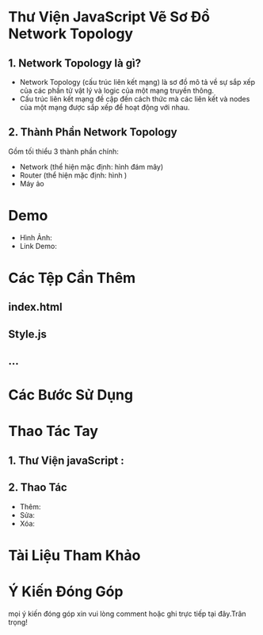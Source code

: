 # Thư Viện JavaScript Vẽ Sơ Đồ Network Topology
## 1. Network Topology là gì?
- Network Topology (cấu trúc liên kết mạng) là sơ đồ mô tả về sự sắp xếp của các phần tử vật lý và logic của một mạng truyền thông.
- Cấu trúc liên kết mạng đề cập đến cách thức mà các liên kết và nodes của một mạng được sắp xếp để hoạt động với nhau.
## 2. Thành Phần Network Topology
Gồm tối thiểu 3 thành phần chính:
- Network (thể hiện mặc định: hình đám mây)
- Router (thể hiện mặc định: hình )
- Máy ảo
# Demo
- Hình Ảnh:
- Link Demo: 
# Các Tệp Cần Thêm
## index.html
## Style.js
## ...
# Các Bước Sử Dụng
# Thao Tác Tay
## 1. Thư Viện javaScript :
## 2. Thao Tác
- Thêm:
- Sửa:
- Xóa:
# Tài Liệu Tham Khảo
# Ý Kiến Đóng Góp
mọi ý kiến đóng góp xin vui lòng comment hoặc ghi trực tiếp tại đây.Trân trọng!



